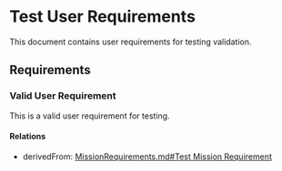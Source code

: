 # Test User Requirements

This document contains user requirements for testing validation.

## Requirements

### Valid User Requirement

This is a valid user requirement for testing.

#### Relations
  * derivedFrom: [MissionRequirements.md#Test Mission Requirement](MissionRequirements.html#test-mission-requirement)
